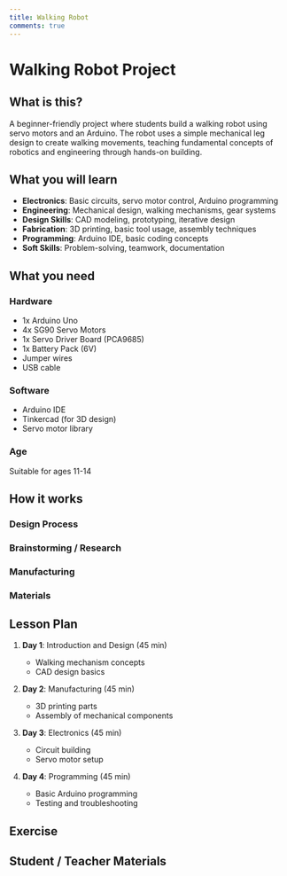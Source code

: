 ```yaml
---
title: Walking Robot
comments: true
---
```


# Walking Robot Project

## What is this?
A beginner-friendly project where students build a walking robot using servo motors and an Arduino. The robot uses a simple mechanical leg design to create walking movements, teaching fundamental concepts of robotics and engineering through hands-on building.

## What you will learn
- **Electronics**: Basic circuits, servo motor control, Arduino programming
- **Engineering**: Mechanical design, walking mechanisms, gear systems
- **Design Skills**: CAD modeling, prototyping, iterative design
- **Fabrication**: 3D printing, basic tool usage, assembly techniques
- **Programming**: Arduino IDE, basic coding concepts
- **Soft Skills**: Problem-solving, teamwork, documentation

## What you need

### Hardware
- 1x Arduino Uno
- 4x SG90 Servo Motors
- 1x Servo Driver Board (PCA9685)
- 1x Battery Pack (6V)
- Jumper wires
- USB cable

### Software
- Arduino IDE
- Tinkercad (for 3D design)
- Servo motor library

### Age
Suitable for ages 11-14 

## How it works

### Design Process

### Brainstorming / Research

### Manufacturing

### Materials


## Lesson Plan
1. **Day 1**: Introduction and Design (45 min)
   - Walking mechanism concepts
   - CAD design basics
   
2. **Day 2**: Manufacturing (45 min)
   - 3D printing parts
   - Assembly of mechanical components
   
3. **Day 3**: Electronics (45 min)
   - Circuit building
   - Servo motor setup
   
4. **Day 4**: Programming (45 min)
   - Basic Arduino programming
   - Testing and troubleshooting

## Exercise


## Student / Teacher Materials
